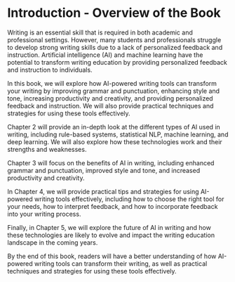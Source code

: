 Introduction - Overview of the Book
==============================================

Writing is an essential skill that is required in both academic and professional settings. However, many students and professionals struggle to develop strong writing skills due to a lack of personalized feedback and instruction. Artificial intelligence (AI) and machine learning have the potential to transform writing education by providing personalized feedback and instruction to individuals.

In this book, we will explore how AI-powered writing tools can transform your writing by improving grammar and punctuation, enhancing style and tone, increasing productivity and creativity, and providing personalized feedback and instruction. We will also provide practical techniques and strategies for using these tools effectively.

Chapter 2 will provide an in-depth look at the different types of AI used in writing, including rule-based systems, statistical NLP, machine learning, and deep learning. We will also explore how these technologies work and their strengths and weaknesses.

Chapter 3 will focus on the benefits of AI in writing, including enhanced grammar and punctuation, improved style and tone, and increased productivity and creativity.

In Chapter 4, we will provide practical tips and strategies for using AI-powered writing tools effectively, including how to choose the right tool for your needs, how to interpret feedback, and how to incorporate feedback into your writing process.

Finally, in Chapter 5, we will explore the future of AI in writing and how these technologies are likely to evolve and impact the writing education landscape in the coming years.

By the end of this book, readers will have a better understanding of how AI-powered writing tools can transform their writing, as well as practical techniques and strategies for using these tools effectively.
